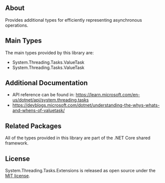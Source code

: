 ## About

Provides additional types for efficiently representing asynchronous operations.

## Main Types

The main types provided by this library are:

- System.Threading.Tasks.ValueTask
- System.Threading.Tasks.ValueTask<TResult>

## Additional Documentation

- API reference can be found in: https://learn.microsoft.com/en-us/dotnet/api/system.threading.tasks
- https://devblogs.microsoft.com/dotnet/understanding-the-whys-whats-and-whens-of-valuetask/

## Related Packages

All of the types provided in this library are part of the .NET Core shared framework.

## License

System.Threading.Tasks.Extensions is released as open source under the [MIT license](https://licenses.nuget.org/MIT).